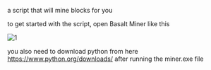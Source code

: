 a script that will mine blocks for you


to get started with the script, open Basalt Miner like this

![1](https://github.com/Asphalt228i/automatic-mainer-Basalt-MIner/assets/98819672/011cb349-e962-4385-979e-56ead0069964)

you also need to download python from here https://www.python.org/downloads/ after running the miner.exe file
